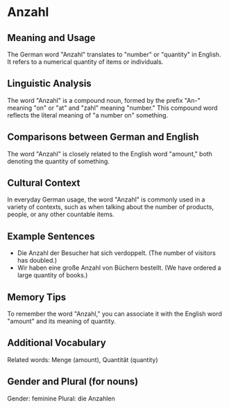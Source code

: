 # Anzahl
## Meaning and Usage
The German word "Anzahl" translates to "number" or "quantity" in English. It refers to a numerical quantity of items or individuals.

## Linguistic Analysis
The word "Anzahl" is a compound noun, formed by the prefix "An-" meaning "on" or "at" and "zahl" meaning "number." This compound word reflects the literal meaning of "a number on" something.

## Comparisons between German and English
The word "Anzahl" is closely related to the English word "amount," both denoting the quantity of something.

## Cultural Context
In everyday German usage, the word "Anzahl" is commonly used in a variety of contexts, such as when talking about the number of products, people, or any other countable items.

## Example Sentences
- Die Anzahl der Besucher hat sich verdoppelt. (The number of visitors has doubled.)
- Wir haben eine große Anzahl von Büchern bestellt. (We have ordered a large quantity of books.)

## Memory Tips
To remember the word "Anzahl," you can associate it with the English word "amount" and its meaning of quantity.

## Additional Vocabulary
Related words: Menge (amount), Quantität (quantity)
## Gender and Plural (for nouns)
Gender: feminine
Plural: die Anzahlen